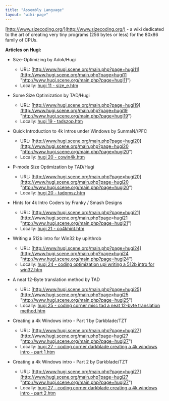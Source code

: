 ```yaml
---
title: "Assembly Language"
layout: "wiki-page"
---
```


[http://www.sizecoding.org/](http://www.sizecoding.org/) - a wiki dedicated to the art of creating very tiny programs (256 bytes or less) for the 80x86 family of CPUs.

**Articles on Hugi:**

*   Size-Optimizing by Adok/Hugi
    *   URL: [http://www.hugi.scene.org/main.php?page=hugi11](http://www.hugi.scene.org/main.php?page=hugi11 "http://www.hugi.scene.org/main.php?page=hugi11")
    *   Locally: [hugi 11 - size_e.htm](http://in4k.untergrund.net/html_articles/hugi%2011%20-%20size_e.htm "http://in4k.untergrund.net/html articles/hugi 11 - size e.htm")

*   Some Size Optimization by TAD/Hugi
    *   URL: [http://www.hugi.scene.org/main.php?page=hugi19](http://www.hugi.scene.org/main.php?page=hugi19 "http://www.hugi.scene.org/main.php?page=hugi19")
    *   Locally: [hugi 19 - tadszop.htm](http://in4k.untergrund.net/html_articles/hugi%2019%20-%20tadszop.htm "http://in4k.untergrund.net/html articles/hugi 19 - tadszop.htm")

*   Quick Introduction to 4k Intros under Windows by SunmaN//PFC
    *   URL: [http://www.hugi.scene.org/main.php?page=hugi20](http://www.hugi.scene.org/main.php?page=hugi20 "http://www.hugi.scene.org/main.php?page=hugi20")
    *   Locally: [hugi 20 - cowin4k.htm](http://in4k.untergrund.net/html_articles/hugi%2020%20-%20cowin4k.htm "http://in4k.untergrund.net/html articles/hugi 20 - cowin4k.htm")

*   P-mode Size Optimization by TAD/Hugi
    *   URL: [http://www.hugi.scene.org/main.php?page=hugi20](http://www.hugi.scene.org/main.php?page=hugi20 "http://www.hugi.scene.org/main.php?page=hugi20")
    *   Locally: [hugi 20 - tadpmsz.htm](http://in4k.untergrund.net/html_articles/hugi%2020%20-%20tadpmsz.htm "http://in4k.untergrund.net/html articles/hugi 20 - tadpmsz.htm")

*   Hints for 4k Intro Coders by Franky / Smash Designs
    *   URL: [http://www.hugi.scene.org/main.php?page=hugi21](http://www.hugi.scene.org/main.php?page=hugi21 "http://www.hugi.scene.org/main.php?page=hugi21")
    *   Locally: [hugi 21 - co4khint.htm](http://in4k.untergrund.net/html_articles/hugi%2021%20-%20co4khint.htm "http://in4k.untergrund.net/html articles/hugi 21 - co4khint.htm")

*   Writing a 512b intro for Win32 by upi/throb
    *   URL: [http://www.hugi.scene.org/main.php?page=hugi24](http://www.hugi.scene.org/main.php?page=hugi24 "http://www.hugi.scene.org/main.php?page=hugi24")
    *   Locally: [hugi 24 - coding optimization upi writing a 512b intro for win32.htm](http://in4k.untergrund.net/html_articles/hugi_24_-_coding_optimization_upi_writing_a_512b_intro_for_win32.htm "http://in4k.untergrund.net/html articles/hugi 24 - coding optimization upi writing a 512b intro for win32.htm")

*   A neat 12-Byte translation method by TAD
    *   URL: [http://www.hugi.scene.org/main.php?page=hugi25](http://www.hugi.scene.org/main.php?page=hugi25 "http://www.hugi.scene.org/main.php?page=hugi25")
    *   Locally: [hugi 25 - coding corner misc tad a neat 12-byte translation method.htm](http://in4k.untergrund.net/html_articles/hugi%2025%20-%20coding%20corner%20misc%20tad%20a%20neat%2012-byte%20translation%20method.htm "http://in4k.untergrund.net/html articles/hugi 25 - coding corner misc tad a neat 12-byte translation method.htm")

*   Creating a 4k Windows intro - Part 1 by Darkblade/TZT
    *   URL: [http://www.hugi.scene.org/main.php?page=hugi27](http://www.hugi.scene.org/main.php?page=hugi27 "http://www.hugi.scene.org/main.php?page=hugi27")
    *   Locally: [hugi 27 - coding corner darkblade creating a 4k windows intro - part 1.htm](http://in4k.untergrund.net/html_articles/hugi%2027%20-%20coding%20corner%20darkblade%20creating%20a%204k%20windows%20intro%20-%20part%201.htm "http://in4k.untergrund.net/html articles/hugi 27 - coding corner darkblade creating a 4k windows intro - part 1.htm")

*   Creating a 4k Windows intro - Part 2 by Darkblade/TZT
    *   URL: [http://www.hugi.scene.org/main.php?page=hugi27](http://www.hugi.scene.org/main.php?page=hugi27 "http://www.hugi.scene.org/main.php?page=hugi27")
    *   Locally: [hugi 27 - coding corner darkblade creating a 4k windows intro - part 2.htm](http://in4k.untergrund.net/html_articles/hugi%2027%20-%20coding%20corner%20darkblade%20creating%20a%204k%20windows%20intro%20-%20part%202.htm "http://in4k.untergrund.net/html articles/hugi 27 - coding corner darkblade creating a 4k windows intro - part 2.htm")
